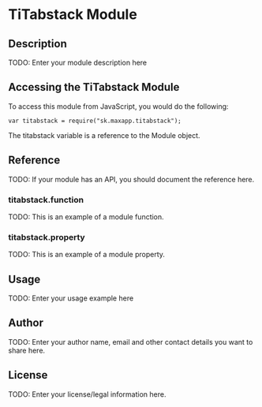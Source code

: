 # TiTabstack Module

## Description

TODO: Enter your module description here

## Accessing the TiTabstack Module

To access this module from JavaScript, you would do the following:

    var titabstack = require("sk.maxapp.titabstack");

The titabstack variable is a reference to the Module object.

## Reference

TODO: If your module has an API, you should document
the reference here.

### titabstack.function

TODO: This is an example of a module function.

### titabstack.property

TODO: This is an example of a module property.

## Usage

TODO: Enter your usage example here

## Author

TODO: Enter your author name, email and other contact
details you want to share here.

## License

TODO: Enter your license/legal information here.
